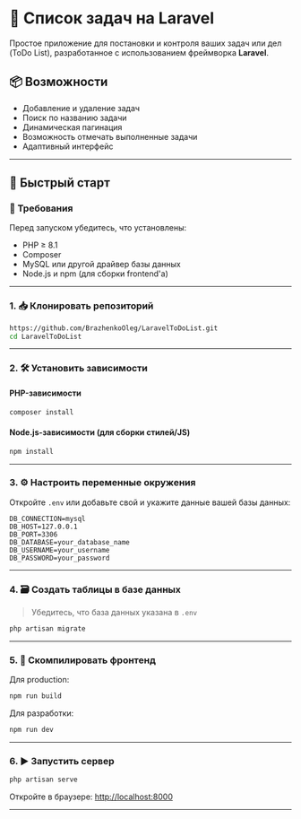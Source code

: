 # 📝 Список задач на Laravel

Простое приложение для постановки и контроля ваших задач или дел (ToDo List), разработанное с использованием фреймворка **Laravel**.

## 📦 Возможности

- Добавление и удаление задач
- Поиск по названию задачи
- Динамическая пагинация
- Возможность отмечать выполненные задачи
- Адаптивный интерфейс

---

## 🚀 Быстрый старт

### 🔧 Требования

Перед запуском убедитесь, что установлены:

- PHP ≥ 8.1
- Composer
- MySQL или другой драйвер базы данных
- Node.js и npm (для сборки frontend'а)

---

### 1. 📥 Клонировать репозиторий

```bash
https://github.com/BrazhenkoOleg/LaravelToDoList.git
cd LaravelToDoList
```

---

### 2. 🛠 Установить зависимости

#### PHP-зависимости

```bash
composer install
```

#### Node.js-зависимости (для сборки стилей/JS)

```bash
npm install
```

---

### 3. ⚙️ Настроить переменные окружения
Откройте `.env` или добавьте свой и укажите данные вашей базы данных:

```dotenv
DB_CONNECTION=mysql
DB_HOST=127.0.0.1
DB_PORT=3306
DB_DATABASE=your_database_name
DB_USERNAME=your_username
DB_PASSWORD=your_password
```

---

### 4. 🗃 Создать таблицы в базе данных

> Убедитесь, что база данных указана в `.env`

```bash
php artisan migrate
```

---

### 5. 🎨 Скомпилировать фронтенд

Для production:

```bash
npm run build
```

Для разработки:

```bash
npm run dev
```

---

### 6. ▶️ Запустить сервер

```bash
php artisan serve
```

Откройте в браузере: [http://localhost:8000](http://localhost:8000)

---